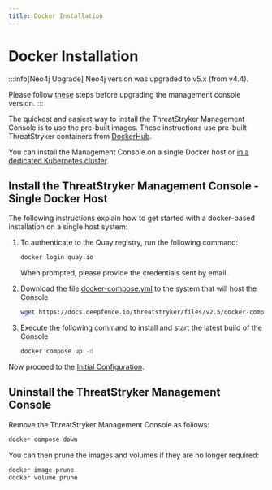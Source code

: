 ```yaml
---
title: Docker Installation
---
```


# Docker Installation

:::info[Neo4j Upgrade]
Neo4j version was upgraded to v5.x (from v4.4).

Please follow [these](upgrade-from-v2.1.md) steps before upgrading the management console version.
:::

The quickest and easiest way to install the ThreatStryker Management Console is to use the pre-built images.  These instructions use pre-built ThreatStryker containers from [DockerHub](https://hub.docker.com/u/deepfenceio).

You can install the Management Console on a single Docker host or [in a dedicated Kubernetes cluster](kubernetes).

## Install the ThreatStryker Management Console - Single Docker Host

The following instructions explain how to get started with a docker-based installation on a single host system:

1. To authenticate to the Quay registry, run the following command:

    ```bash
    docker login quay.io
    ```

    When prompted, please provide the credentials sent by email.

2. Download the file [docker-compose.yml](https://docs.deepfence.io/threatstryker/files/v2.5/docker-compose.yml) to the system that will host the Console

    ```bash
    wget https://docs.deepfence.io/threatstryker/files/v2.5/docker-compose.yml
    ```

[//]: # (   For more verbose network alerts, please download this file instead: [docker-compose-poc.yml 🔗]&#40;https://docs.deepfence.io/threatstryker/files/v2.5/docker-compose-poc.yml&#41;.)

[//]: # ()
[//]: # (    ```bash)

[//]: # (    wget https://docs.deepfence.io/threatstryker/files/v2.5/docker-compose-poc.yml -O docker-compose.yml)

[//]: # (    ```)

3. Execute the following command to install and start the latest build of the Console

    ```bash
    docker compose up -d
    ```

Now proceed to the [Initial Configuration](initial-configuration).

## Uninstall the ThreatStryker Management Console

Remove the ThreatStryker Management Console as follows:

```bash
docker compose down
```

You can then prune the images and volumes if they are no longer required:

```bash
docker image prune
docker volume prune
```
